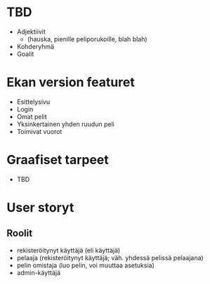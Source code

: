 TBD
===

* Adjektiivit
    * (hauska, pienille peliporukoille, blah blah)
* Kohderyhmä
* Goalit

Ekan version featuret
=====================

* Esittelysivu
* Login
* Omat pelit
* Yksinkertainen yhden ruudun peli
* Toimivat vuorot

Graafiset tarpeet
=================

* TBD

User storyt
===========

Roolit
------
* rekisteröitynyt käyttäjä (eli käyttäjä)
* pelaaja (rekisteröitynyt käyttäjä; väh. yhdessä pelissä pelaajana)
* pelin omistaja (luo pelin, voi muuttaa asetuksia)
* admin-käyttäjä



